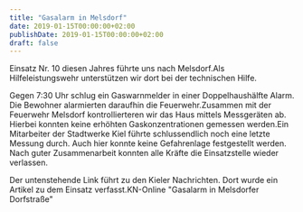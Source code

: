 ```yaml
---
title: "Gasalarm in Melsdorf"
date: 2019-01-15T00:00:00+02:00
publishDate: 2019-01-15T00:00:00+02:00
draft: false
---
```


Einsatz Nr. 10 diesen Jahres führte uns nach Melsdorf.Als Hilfeleistungswehr unterstützen wir dort bei der technischen Hilfe.

<!--more-->

Gegen 7:30 Uhr schlug ein Gaswarnmelder in einer Doppelhaushälfte Alarm. Die Bewohner alarmierten daraufhin die Feuerwehr.Zusammen mit der Feuerwehr Melsdorf kontrollierteren wir das Haus mittels Messgeräten ab. Hierbei konnten keine erhöhten Gaskonzentrationen gemessen werden.Ein Mitarbeiter der Stadtwerke Kiel führte schlussendlich noch eine letzte Messung durch. Auch hier konnte keine Gefahrenlage festgestellt werden. Nach guter Zusammenarbeit konnten alle Kräfte die Einsatzstelle wieder verlassen.

Der untenstehende Link führt zu den Kieler Nachrichten. Dort wurde ein Artikel zu dem Einsatz verfasst.KN-Online "Gasalarm in Melsdorfer Dorfstraße"

